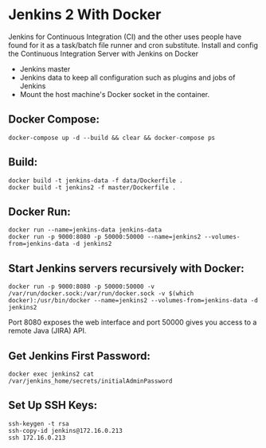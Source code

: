 # Jenkins 2 With Docker
Jenkins for Continuous Integration (CI) and the other uses people have found for it as a task/batch file runner and cron substitute. Install and config the Continuous Integration Server with Jenkins on Docker

* Jenkins master 
* Jenkins data to keep all configuration such as plugins and jobs of Jenkins
* Mount the host machine's Docker socket in the container.

## Docker Compose:
```
docker-compose up -d --build && clear && docker-compose ps
```

## Build:
```
docker build -t jenkins-data -f data/Dockerfile .
docker build -t jenkins2 -f master/Dockerfile .
```

## Docker Run:
```
docker run --name=jenkins-data jenkins-data
docker run -p 9000:8080 -p 50000:50000 --name=jenkins2 --volumes-from=jenkins-data -d jenkins2
```

## Start Jenkins servers recursively with Docker:
```
docker run -p 9000:8080 -p 50000:50000 -v /var/run/docker.sock:/var/run/docker.sock -v $(which docker):/usr/bin/docker --name=jenkins2 --volumes-from=jenkins-data -d jenkins2
```

Port 8080 exposes the web interface and port 50000 gives you access to a remote Java (JIRA) API.

## Get Jenkins First Password:
```
docker exec jenkins2 cat /var/jenkins_home/secrets/initialAdminPassword
```

## Set Up SSH Keys:
```
ssh-keygen -t rsa
ssh-copy-id jenkins@172.16.0.213
ssh 172.16.0.213
```
